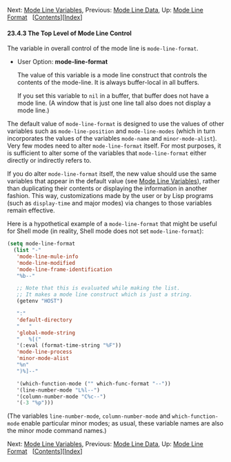 

Next: [Mode Line Variables](Mode-Line-Variables.html), Previous: [Mode Line Data](Mode-Line-Data.html), Up: [Mode Line Format](Mode-Line-Format.html)   \[[Contents](index.html#SEC_Contents "Table of contents")]\[[Index](Index.html "Index")]

#### 23.4.3 The Top Level of Mode Line Control

The variable in overall control of the mode line is `mode-line-format`.

*   User Option: **mode-line-format**

    The value of this variable is a mode line construct that controls the contents of the mode-line. It is always buffer-local in all buffers.

    If you set this variable to `nil` in a buffer, that buffer does not have a mode line. (A window that is just one line tall also does not display a mode line.)

The default value of `mode-line-format` is designed to use the values of other variables such as `mode-line-position` and `mode-line-modes` (which in turn incorporates the values of the variables `mode-name` and `minor-mode-alist`). Very few modes need to alter `mode-line-format` itself. For most purposes, it is sufficient to alter some of the variables that `mode-line-format` either directly or indirectly refers to.

If you do alter `mode-line-format` itself, the new value should use the same variables that appear in the default value (see [Mode Line Variables](Mode-Line-Variables.html)), rather than duplicating their contents or displaying the information in another fashion. This way, customizations made by the user or by Lisp programs (such as `display-time` and major modes) via changes to those variables remain effective.

Here is a hypothetical example of a `mode-line-format` that might be useful for Shell mode (in reality, Shell mode does not set `mode-line-format`):

```lisp
(setq mode-line-format
  (list "-"
   'mode-line-mule-info
   'mode-line-modified
   'mode-line-frame-identification
   "%b--"
```

```lisp
   ;; Note that this is evaluated while making the list.
   ;; It makes a mode line construct which is just a string.
   (getenv "HOST")
```

```lisp
   ":"
   'default-directory
   "   "
   'global-mode-string
   "   %[("
   '(:eval (format-time-string "%F"))
   'mode-line-process
   'minor-mode-alist
   "%n"
   ")%]--"
```

```lisp
   '(which-function-mode ("" which-func-format "--"))
   '(line-number-mode "L%l--")
   '(column-number-mode "C%c--")
   '(-3 "%p")))
```

(The variables `line-number-mode`, `column-number-mode` and `which-function-mode` enable particular minor modes; as usual, these variable names are also the minor mode command names.)

Next: [Mode Line Variables](Mode-Line-Variables.html), Previous: [Mode Line Data](Mode-Line-Data.html), Up: [Mode Line Format](Mode-Line-Format.html)   \[[Contents](index.html#SEC_Contents "Table of contents")]\[[Index](Index.html "Index")]
